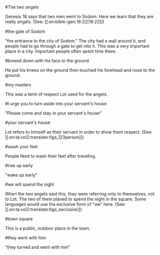 #The two angels

Genesis 18 says that two men went to Sodom. Here we learn that they are really angels. (See: [[:en:bible:notes:gen:18:22|18:22]])

#the gate of Sodom

"the entrance to the city of Sodom." The city had a wall around it, and people had to go through a gate to get into it. This was a very important place in a city. Important people often spent time there.

#bowed down with his face to the ground

He put his knees on the ground then touched his forehead and nose to the ground.

#my masters

This was a term of respect Lot used for the angels.

#I urge you to turn aside into your servant's house

"Please come and stay in your servant's house"

#your servant's house

Lot refers to himself as their servant in order to show them respect. (See: [[:en:ta:vol2:translate:figs_123person]])

#wash your feet

People liked to wash their feet after traveling.

#rise up early

"wake up early"

#we will spend the night

When the two angels said this, they were referring only to themselves, not to Lot. The two of them planed to spend the night in the square. Some languages would use the exclusive form of "we" here. (See: [[:en:ta:vol2:translate:figs_exclusive]])

#town square

This is a public, outdoor place in the town.

#they went with him

"they turned and went with him"